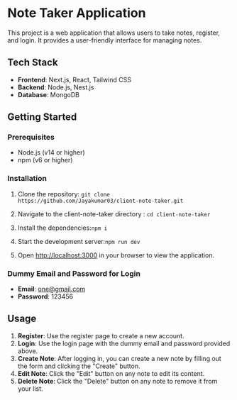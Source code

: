 # Note Taker Application

This project is a web application that allows users to take notes, register, and login. It provides a user-friendly interface for managing notes.

## Tech Stack

- **Frontend**: Next.js, React, Tailwind CSS
- **Backend**: Node.js, Nest.js
- **Database**: MongoDB

## Getting Started

### Prerequisites

- Node.js (v14 or higher)
- npm (v6 or higher)

### Installation

1. Clone the repository: `git clone https://github.com/Jayakumar03/client-note-taker.git `
2. Navigate to the client-note-taker directory : `cd client-note-taker`

3. Install the dependencies:`npm i`
4. Start the development server:`npm run dev`
5. Open [http://localhost:3000](http://localhost:3000) in your browser to view the application.

### Dummy Email and Password for Login

- **Email**: one@gmail.com
- **Password**: 123456

## Usage

1. **Register**: Use the register page to create a new account.
2. **Login**: Use the login page with the dummy email and password provided above.
3. **Create Note**: After logging in, you can create a new note by filling out the form and clicking the "Create" button.
4. **Edit Note**: Click the "Edit" button on any note to edit its content.
5. **Delete Note**: Click the "Delete" button on any note to remove it from your list.
